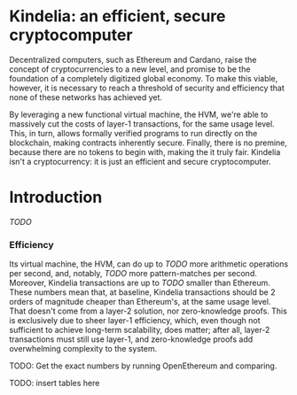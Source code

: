 Kindelia: an efficient, secure cryptocomputer
=============================================

Decentralized computers, such as Ethereum and Cardano, raise the concept of
cryptocurrencies to a new level, and promise to be the foundation of a
completely digitized global economy. To make this viable, however, it is
necessary to reach a threshold of security and efficiency that none of these
networks has achieved yet.

By leveraging a new functional virtual machine, the HVM, we're able to massively
cut the costs of layer-1 transactions, for the same usage level. This, in turn,
allows formally verified programs to run directly on the blockchain, making
contracts inherently secure. Finally, there is no premine, because there are no
tokens to begin with, making the it truly fair. Kindelia isn't a cryptocurrency:
it is just an efficient and secure cryptocomputer.

Introduction
============

_TODO_

### Efficiency

Its virtual machine, the HVM, can do up to _TODO_ more arithmetic operations per
second, and, notably, _TODO_ more pattern-matches per second. Moreover, Kindelia
transactions are up to _TODO_ smaller than Ethereum. These numbers mean that, at
baseline, Kindelia transactions should be 2 orders of magnitude cheaper than
Ethereum's, at the same usage level. That doesn't come from a layer-2 solution,
nor zero-knowledge proofs. This is exclusively due to sheer layer-1 efficiency,
which, even though not sufficient to achieve long-term scalability, does matter;
after all, layer-2 transactions must still use layer-1, and zero-knowledge
proofs add overwhelming complexity to the system.

TODO: Get the exact numbers by running OpenEthereum and comparing.

TODO: insert tables here
